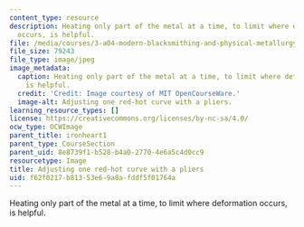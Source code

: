 ```yaml
---
content_type: resource
description: Heating only part of the metal at a time, to limit where deformation
  occurs, is helpful.
file: /media/courses/3-a04-modern-blacksmithing-and-physical-metallurgy-fall-2008/f62f0217b81353e69a0afddf5f01764a_126.jpg
file_size: 79243
file_type: image/jpeg
image_metadata:
  caption: Heating only part of the metal at a time, to limit where deformation occurs,
    is helpful.
  credit: 'Credit: Image courtesy of MIT OpenCourseWare.'
  image-alt: Adjusting one red-hot curve with a pliers.
learning_resource_types: []
license: https://creativecommons.org/licenses/by-nc-sa/4.0/
ocw_type: OCWImage
parent_title: ironheart1
parent_type: CourseSection
parent_uid: 8e8739f1-b528-b4a0-2770-4e6a5c4d0cc9
resourcetype: Image
title: Adjusting one red-hot curve with a pliers
uid: f62f0217-b813-53e6-9a0a-fddf5f01764a
---
```

Heating only part of the metal at a time, to limit where deformation occurs, is helpful.